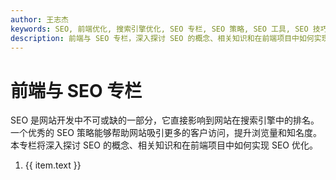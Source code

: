 ```yaml
---
author: 王志杰
keywords: SEO, 前端优化, 搜索引擎优化, SEO 专栏, SEO 策略, SEO 工具, SEO 技巧
description: 前端与 SEO 专栏，深入探讨 SEO 的概念、相关知识和在前端项目中如何实现 SEO 优化。
---
```


<script setup>
  import { useData } from 'vitepress'

  const {  theme } = useData()
  const list = theme.value.sidebar['/seo/'][0].items // 读取config.sidebar配置
</script>

# 前端与 SEO 专栏

SEO 是网站开发中不可或缺的一部分，它直接影响到网站在搜索引擎中的排名。一个优秀的 SEO 策略能够帮助网站吸引更多的客户访问，提升浏览量和知名度。本专栏将深入探讨 SEO 的概念、相关知识和在前端项目中如何实现 SEO 优化。

<ol>
  <li v-for="(item, i) in list" :key="i">
    <a :href="item.link">{{ item.text }}</a>
  </li>
</ol>
